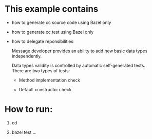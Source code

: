 # This example contains 

- how to generate cc source code using Bazel only

- how to generate cc test using Bazel only

- how to delegate reponsibilities:

  Message developer provides an ability to add new basic data types independently.

  Data types validity is controlled by automatic self-generated tests. There are two types of tests:

  * Method implementation check

  * Default constructor check

# How to run:

1. cd <workspace folder>

2. bazel test ...
